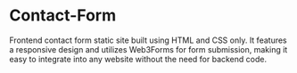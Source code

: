 # Contact-Form
Frontend contact form static site built using HTML and CSS only. It features a responsive design and utilizes Web3Forms for form submission, making it easy to integrate into any website without the need for backend code.
